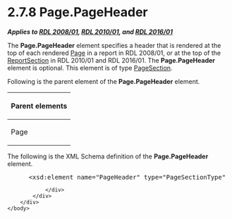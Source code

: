 <html dir="LTR" xmlns:mshelp="http://msdn.microsoft.com/mshelp" xmlns:ddue="http://ddue.schemas.microsoft.com/authoring/2003/5" xmlns:xlink="http://www.w3.org/1999/xlink" xmlns:tool="http://www.microsoft.com/tooltip">
    <head>
        <meta http-equiv="Content-Type" content="text/html; CHARSET=utf-8"></meta>
        <meta name="save" content="history"></meta>
        <title>2.7.8 Page.PageHeader</title>
        <xml>
            <mshelp:toctitle title="2.7.8 Page.PageHeader"></mshelp:toctitle>
            <mshelp:rltitle title="[MS-RDL]: Page.PageHeader"></mshelp:rltitle>
            <mshelp:keyword index="A" term="14a6255f-c4ba-4e2a-ab0f-1af47735910a"></mshelp:keyword>
            <mshelp:attr name="DCSext.ContentType" value="open specification"></mshelp:attr>
            <mshelp:attr name="AssetID" value="14a6255f-c4ba-4e2a-ab0f-1af47735910a"></mshelp:attr>
            <mshelp:attr name="TopicType" value="kbRef"></mshelp:attr>
            <mshelp:attr name="DCSext.Title" value="[MS-RDL]: Page.PageHeader" />
        </xml>
    </head>
    <body>
        <div id="header">
            <h1 class="heading">2.7.8 Page.PageHeader</h1>
        </div>
        <div id="mainSection">
            <div id="mainBody">
                <div id="allHistory" class="saveHistory"></div>
                <div id="sectionSection0" class="section" name="collapseableSection">
                    

<p><b><i>Applies to </i></b><a href="1e855f94-4617-47e4-b89e-0856c6cb420f.md"><b><i>RDL 2008/01</i></b></a><b><i>,
</i></b><a href="3428e690-a348-4ec7-8a6a-8efb42d2cdee.md"><b><i>RDL 2010/01</i></b></a><b><i>,
and </i></b><a href="52ce3983-2bfc-4e72-9359-42aaf5fe4509.md"><b><i>RDL 2016/01</i></b></a></p>

<p>The <b>Page.PageHeader</b> element specifies a header that
is rendered at the top of each rendered <a href="b5e525d5-00d6-4e1a-8813-55f327da6b4c.md">Page</a> in a report in
RDL 2008/01, or at the top of the <a href="96c3d25f-d8ce-4fe4-ab03-592edaa4a1da.md">ReportSection</a> in
RDL 2010/01 and RDL 2016/01. The <b>Page.PageHeader</b> element is
optional. This element is of type <a href="afff0921-7d95-4216-8f28-635c67d539d8.md">PageSection</a>.</p>

<p>Following is the parent element of the <b>Page.PageHeader</b>
element.</p>

<table>
 <thead>
  <tr>
   <th>
   <p>Parent elements</p>
   </th>
  </tr>
 </thead>
 <tr>
  <td>
  <p>Page</p>
  </td>
 </tr>
</table>

<p>The following is the XML Schema definition of the <b>Page.PageHeader</b>
element.</p>

<dl>
<dd>
<div><pre> &lt;xsd:element name=&quot;PageHeader&quot; type=&quot;PageSectionType&quot; minOccurs=&quot;0&quot; /&gt;
</pre></div>
</dd></dl>


                </div>
            </div>
        </div>
    </body>
</html>